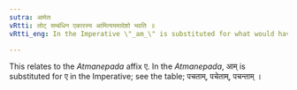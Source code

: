 ```yaml
---
sutra: आमेतः
vRtti: लोट् सम्बंधिन एकारस्य आमित्ययमादेशो भवति ॥
vRtti_eng: In the Imperative \"_am_\" is substituted for what would have substituted otherwise \"_e_\" by (III. 4. 79).

---
```

This relates to the _Atmanepada_ affix ए. In the _Atmanepada_, आम् is substituted for ए in the Imperative; see the table; पचताम्, पचेताम्, पचन्ताम् ।